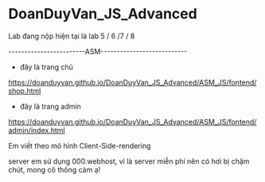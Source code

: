 # DoanDuyVan_JS_Advanced

Lab đang nộp hiện tại là lab 5 / 6 /7 / 8


------------------------ASM---------------------------

- đây là trang chủ

https://doanduyvan.github.io/DoanDuyVan_JS_Advanced/ASM_JS/fontend/shop.html

- đây là trang admin

https://doanduyvan.github.io/DoanDuyVan_JS_Advanced/ASM_JS/fontend/admin/index.html

Em viết theo mô hình Client-Side-rendering

server em sử dụng 000.webhost, vì là server miễn phí nên có hơi bị chậm chút, mong cô thông cảm ạ!